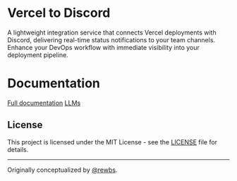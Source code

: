 # Vercel to Discord

A lightweight integration service that connects Vercel deployments with Discord,
delivering real-time status notifications to your team channels. Enhance your
DevOps workflow with immediate visibility into your deployment pipeline.

# Documentation

[Full documentation](https://www.vercord.lol/)
[LLMs](https://www.vercord.lol/llms-full.txt)

## License

This project is licensed under the MIT License - see the [LICENSE](LICENSE) file
for details.

---

Originally conceptualized by [@rewbs](https://github.com/rewbs).
